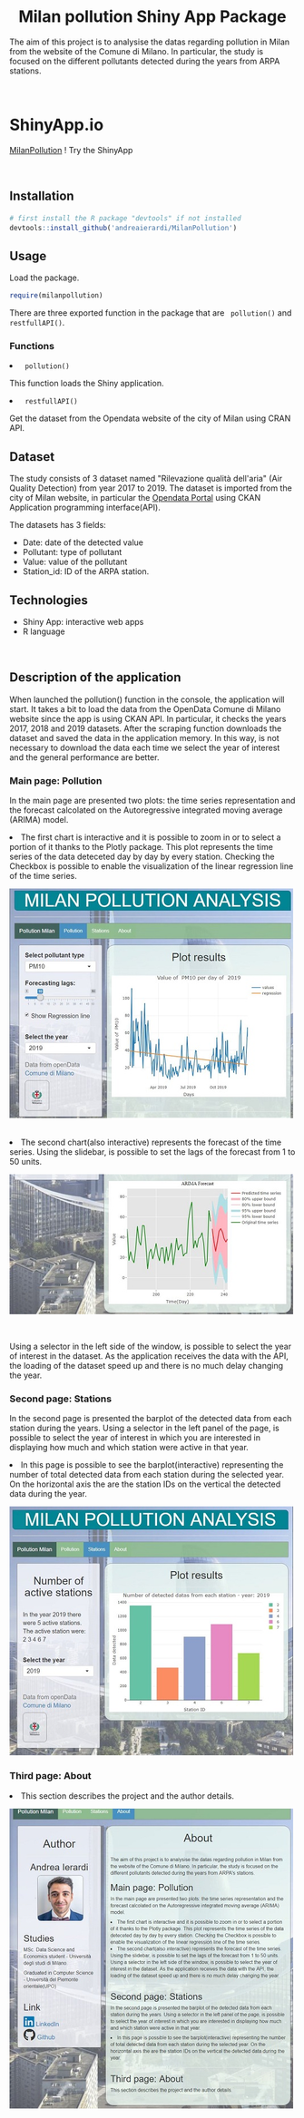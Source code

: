 <h1 align="center">Milan pollution Shiny App Package </h1>
<p> The aim of this project is to analysise the datas regarding pollution in Milan from the website of the Comune di Milano. In particular, the study is focused on the different pollutants detected during the years from ARPA stations. 
  </p> 
<br>
  
 <h1> ShinyApp.io    </h1>
<p>   <a href= "https://andreaierardi.shinyapps.io/Milan-Pollution-Analysis/"> MilanPollution</a> ! Try the ShinyApp </p> 
 <br>

<h2> Installation</h2>

```R
# first install the R package "devtools" if not installed
devtools::install_github('andreaierardi/MilanPollution')
```

<h2> Usage</h2>
<p> Load the package. </p>

```R
require(milanpollution)
```
<p> There are three exported function in the package that are <code> pollution()</code> and <code> restfullAPI()</code>.</p>

<h3> Functions </h3>
<li><code> pollution()</code></li>
<p> This function loads the Shiny  application. </p>
<li><code> restfullAPI()</code></li>
<p> Get the dataset from the Opendata website of the city of Milan using CRAN API. </p>


<h2> Dataset </h2>
<p> The study consists of 3 dataset named "Rilevazione qualità dell'aria" (Air Quality Detection) from year 2017 to 2019. 
The dataset is imported from the city of Milan website, in particular the <a href= "http://dati.comune.milano.it/"> Opendata Portal</a> using CKAN Application programming interface(API). </p>
<p> The datasets has 3 fields: </p>

- Date: date of the detected value
- Pollutant: type of pollutant
- Value: value of the pollutant
- Station_id: ID of the ARPA station.

<h2> Technologies </h2>

- Shiny App: interactive web apps
- R language

<br>
<h2> Description of the application </h2>
<p> When launched the pollution() function in the console, the application will start. It takes a bit to load the data from the OpenData Comune di Milano website since the app is using CKAN API. In particular, it checks the years 2017, 2018 and 2019 datasets. After the scraping function downloads the dataset and saved the data in the application memory. In this way, is not necessary to download the data each time we select the year of interest and the general performance are better. </p>

<h3> Main page: Pollution </h3>

<p> In the main page are presented two plots: the time series representation and the forecast calcolated on the Autoregressive integrated moving average (ARIMA) model. 


<li> The first chart is interactive and it is possible to zoom in or to select a portion of it thanks to the Plotly package. This plot represents the time series of the data deteceted day by day by every station. Checking the Checkbox is possible to enable the visualization of the linear regression line of the time series.

![Alt Text](inst/pollution/www/img/mainpage.JPG)
</li>
<br>

<li> The second chart(also interactive) represents the forecast of the time series. Using the slidebar, is possible to set the lags of the forecast from 1 to 50 units. 
<br>

![Alt Text](inst/pollution/www/img/mainpage2.JPG)

</li>
<br>

<p> Using a selector in the left side of the window, is possible to select the year of interest in the dataset. As the application receives the data with the API, the loading of the dataset speed up and there is no much delay changing the year.</p>


<h3> Second page: Stations </h3>

<p> In the second page is presented the barplot of the detected data from each station during the years. Using a selector in the left panel of the page, is possible to select the year of interest in which you are interested in displaying how much and which station were active in that year.
</p>

<li>  In this page is possible to see the barplot(interactive) representing the number of total detected data from each station during the selected year. On the horizontal axis the are the station IDs on the vertical the detected data during the year. 

![Alt Text](inst/pollution/www/img/secondpage.JPG)
</li>
<h3> Third page: About </h3>
<li>This section describes the project and the author details. 

![Alt Text](inst/pollution/www/img/thirdpage.JPG)
</li>
